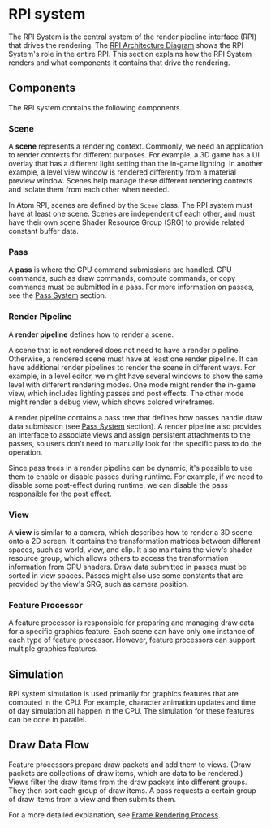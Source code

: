 # RPI system
The RPI System is the central system of the render pipeline interface (RPI) that drives the rendering. The [RPI Architecture Diagram](./rpi.md#rpi-architecture) shows the RPI System's role in the entire RPI. This section explains how the RPI System renders and what components it contains that drive the rendering. 

## Components
The RPI system contains the following components. 

### Scene
A **scene** represents a rendering context. Commonly, we need an application to render contexts for different purposes. For example, a 3D game has a UI overlay that has a different light setting than the in-game lighting. In another example, a level view window is rendered differently from a material preview window. Scenes help manage these different rendering contexts and isolate them from each other when needed. 

In Atom RPI, scenes are defined by the `Scene` class. The RPI system must have at least one scene. Scenes are independent of each other, and must have their own scene Shader Resource Group (SRG) to provide related constant buffer data.

### Pass
A **pass** is where the GPU command submissions are handled. GPU commands, such as draw commands, compute commands, or copy commands must be submitted in a pass. For more information on passes, see the [Pass System](pass-system.md) section. 

### Render Pipeline
A **render pipeline** defines how to render a scene.

A scene that is not rendered does not need to have a render pipeline. Otherwise, a rendered scene must have at least one render pipeline. It can have additional render pipelines to render the scene in different ways. For example, in a level editor, we might have several windows to show the same level with different rendering modes. One mode might render the in-game view, which includes lighting passes and post effects. The other mode might render a debug view, which shows colored wireframes.

A render pipeline contains a pass tree that defines how passes handle draw data submission (see [Pass System](pass-system.md) section). A render pipeline also provides an interface to associate views and assign persistent attachments to the passes, so users don't need to manually look for the specific pass to do the operation.

Since pass trees in a render pipeline can be dynamic, it's possible to use them to enable or disable passes during runtime. For example, if we need to disable some post-effect during runtime, we can disable the pass responsible for the post effect. 

### View
A **view** is similar to a camera, which describes how to render a 3D scene onto a 2D screen. It contains the transformation matrices between different spaces, such as world, view, and clip. It also maintains the view's shader resource group, which allows others to access the transformation information from GPU shaders. Draw data submitted in passes must be sorted in view spaces. Passes might also use some constants that are provided by the view's SRG, such as camera position. 

### Feature Processor
A feature processor is responsible for preparing and managing draw data for a specific graphics feature. Each scene can have only one instance of each type of feature processor. However, feature processors can support multiple graphics features. 

## Simulation
RPI system simulation is used primarily for graphics features that are computed in the CPU. For example, character animation updates and time of day simulation all happen in the CPU. The simulation for these features can be done in parallel. 

## Draw Data Flow
Feature processors prepare draw packets and add them to views. (Draw packets are collections of draw items, which are data to be rendered.) Views filter the draw items from the draw packets into different groups. They then sort each group of draw items. A pass requests a certain group of draw items from a view and then submits them. 

For a more detailed explanation, see [Frame Rendering Process](../atom-architecture/frame-rendering-process.md).
